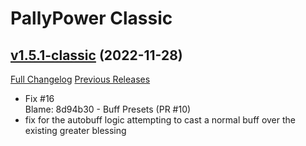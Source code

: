 # PallyPower Classic

## [v1.5.1-classic](https://github.com/AznamirWoW/PallyPower/tree/v1.5.1-classic) (2022-11-28)
[Full Changelog](https://github.com/AznamirWoW/PallyPower/compare/v1.5.0-classic...v1.5.1-classic) [Previous Releases](https://github.com/AznamirWoW/PallyPower/releases)

- Fix #16  
    Blame: 8d94b30 - Buff Presets (PR #10)  
- fix for the autobuff logic attempting to cast a normal buff over the existing greater blessing  
